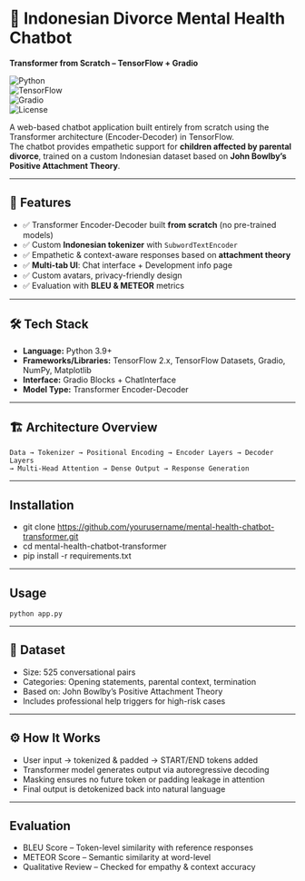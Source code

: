 # 🧠 Indonesian Divorce Mental Health Chatbot
**Transformer from Scratch – TensorFlow + Gradio**

![Python](https://img.shields.io/badge/Python-3.9+-blue.svg)  
![TensorFlow](https://img.shields.io/badge/TensorFlow-2.x-orange.svg)  
![Gradio](https://img.shields.io/badge/Gradio-Web%20UI-green.svg)  
![License](https://img.shields.io/badge/License-MIT-lightgrey.svg)  

A web-based chatbot application built entirely from scratch using the Transformer architecture (Encoder-Decoder) in TensorFlow.  
The chatbot provides empathetic support for **children affected by parental divorce**, trained on a custom Indonesian dataset based on **John Bowlby’s Positive Attachment Theory**.

---

## 📌 Features
- ✅ Transformer Encoder-Decoder built **from scratch** (no pre-trained models)
- ✅ Custom **Indonesian tokenizer** with `SubwordTextEncoder`
- ✅ Empathetic & context-aware responses based on **attachment theory**
- ✅ **Multi-tab UI**: Chat interface + Development info page
- ✅ Custom avatars, privacy-friendly design
- ✅ Evaluation with **BLEU & METEOR** metrics

---

## 🛠 Tech Stack
- **Language:** Python 3.9+
- **Frameworks/Libraries:** TensorFlow 2.x, TensorFlow Datasets, Gradio, NumPy, Matplotlib
- **Interface:** Gradio Blocks + ChatInterface
- **Model Type:** Transformer Encoder-Decoder

---

## 🏗 Architecture Overview
```text
Data → Tokenizer → Positional Encoding → Encoder Layers → Decoder Layers
→ Multi-Head Attention → Dense Output → Response Generation

```

---
## Installation
- git clone https://github.com/yourusername/mental-health-chatbot-transformer.git
- cd mental-health-chatbot-transformer
- pip install -r requirements.txt

---
## Usage
```text
python app.py
```

---
## 📂 Dataset
- Size: 525 conversational pairs
- Categories: Opening statements, parental context, termination
- Based on: John Bowlby’s Positive Attachment Theory
- Includes professional help triggers for high-risk cases

---
## ⚙ How It Works
- User input → tokenized & padded → START/END tokens added
- Transformer model generates output via autoregressive decoding
- Masking ensures no future token or padding leakage in attention
- Final output is detokenized back into natural language

---
## Evaluation
- BLEU Score – Token-level similarity with reference responses
- METEOR Score – Semantic similarity at word-level
- Qualitative Review – Checked for empathy & context accuracy
